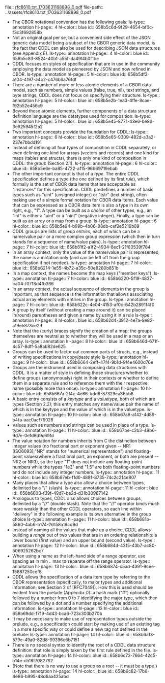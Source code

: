 file:: [rfc8610.txt_1703631168898_0.pdf](../assets/rfc8610.txt_1703631168898_0.pdf)
file-path:: ../assets/rfc8610.txt_1703631168898_0.pdf

- The CBOR notational convention has the following goals:
  ls-type:: annotation
  hl-page:: 4
  hl-color:: blue
  id:: 658b5c6d-9f29-4654-bf0c-f3c3f692858b
- Not an original goal per se, but a convenient side effect of the JSON generic data model being a subset of the CBOR generic data model, is the fact that CDDL can also be used for describing JSON data structures (see Appendix E).
  ls-type:: annotation
  hl-page:: 4
  hl-color:: blue
  id:: 658b5c83-8524-40b1-a55f-da49f4b0f1be
- CDDL focuses on styles of specification that are in use in the community employing the data model as pioneered by JSON and now refined in CBOR.
  ls-type:: annotation
  hl-page:: 5
  hl-color:: blue
  id:: 658b5df2-a104-4197-a4b2-c476b6a76fdf
- There are a number of more or less atomic elements of a CBOR data model, such as numbers, simple values (false, true, nil), text strings, and byte strings; CDDL does not focus on specifying their structure.
  ls-type:: annotation
  hl-page:: 5
  hl-color:: blue
  id:: 658b5e2b-1ea3-4ffe-8cae-f92b52e456c9
- Beyond those atomic elements, further components of a data structure definition language are the datatypes used for composition:
  ls-type:: annotation
  hl-page:: 5
  hl-color:: blue
  id:: 658b5e45-8771-43e6-be8d-3e925945f2a2
- Two important concepts provide the foundation for CDDL:
  ls-type:: annotation
  hl-page:: 6
  hl-color:: blue
  id:: 658b5e65-9309-482d-a3a2-237e7bbdd191
- Instead of defining all four types of composition in CDDL separately, or even defining one kind for arrays (vectors and records) and one kind for maps (tables and structs), there is only one kind of composition in CDDL: the _group_ (Section 2.1).
  ls-type:: annotation
  hl-page:: 6
  hl-color:: blue
  id:: 658b5e6e-ba85-4722-af15-96b69719ebab
- The other important concept is that of a _type_. The entire CDDL specification defines a type (the one defined by its first _rule_), which formally is the set of CBOR data items that are acceptable as "instances" for this specification. CDDL predefines a number of basic types such as "uint" (unsigned integer) or "tstr" (text string), often making use of a simple formal notation for CBOR data items. Each value that can be expressed as a CBOR data item is also a type in its own right, e.g., "1". A type can be built as a _choice_ of other types, e.g., an "int" is either a "uint" or a "nint" (negative integer). Finally, a type can be built as an array or a map from a group.
  ls-type:: annotation
  hl-page:: 6
  hl-color:: blue
  id:: 658b5e94-b99b-4b06-88db-cef2e5219b89
- CDDL groups are lists of group _entries_, each of which can be a name/value pair or a more complex group expression (which then in turn stands for a sequence of name/value pairs).
  ls-type:: annotation
  hl-page:: 7
  hl-color:: blue
  id:: 658b61f2-a1f2-4934-8ec1-21f83539f784
- In an array context, only the value of the name/value pair is represented; the name is annotation only (and can be left off from the group specification if not needed).
  ls-type:: annotation
  hl-page:: 7
  hl-color:: blue
  id:: 658b6214-1e55-4b72-a35c-50e8280b851b
- In a map context, the names become the map keys ("member keys").
  ls-type:: annotation
  hl-page:: 7
  hl-color:: blue
  id:: 658b6220-5f19-4837-ba04-f0718d4fb366
- In an array context, the actual sequence of elements in the group is important, as that sequence is the information that allows associating actual array elements with entries in the group.
  ls-type:: annotation
  hl-page:: 7
  hl-color:: blue
  id:: 658b622c-4e04-4153-af0c-642b289114f0
- A group by itself (without creating a map around it) can be placed in(round) parentheses and given a name by using it in a rule
  ls-type:: annotation
  hl-page:: 8
  hl-color:: blue
  id:: 658b62d4-3912-4e7a-9e82-a19e5873ce29
- Note that the (curly) braces signify the creation of a map; the groups themselves are neutral as to whether they will be used in a map or an array.
  ls-type:: annotation
  hl-page:: 8
  hl-color:: blue
  id:: 658b646d-671f-4c57-8dff-5a8ab82de625
- Groups can be used to factor out common parts of structs, e.g., instead of writing specifications in copy/paste style
  ls-type:: annotation
  hl-page:: 9
  hl-color:: blue
  id:: 658b6664-2eff-47f4-9b1d-9f4e4600d76e
- Groups are the instrument used in composing data structures with CDDL. It is a matter of style in defining those structures whether to define groups (anonymously) right in their contexts or whether to define them in a separate rule and to reference them with their respective name (possibly more than once).
  ls-type:: annotation
  hl-page:: 10
  hl-color:: blue
  id:: 658b667a-2f4c-4e86-bdd6-87329ea36bb8
- A basic entry consists of a _keytype_ and a _valuetype_, both of which are types (Section 2.2); this entry matches any name/value pair the name of which is in the keytype and the value of which is in the valuetype.
  ls-type:: annotation
  hl-page:: 10
  hl-color:: blue
  id:: 658b67a9-a142-4d89-b4fa-aac0acf76028
- Values such as numbers and strings can be used in place of a type.
  ls-type:: annotation
  hl-page:: 11
  hl-color:: blue
  id:: 658b67be-c2b3-49b6-9d7e-0e1d6d9c69fd
- The value notation for numbers inherits from C the distinction between integer values (no fractional part or exponent given -- NR1 [ISO6093];"NR" stands for "numerical representation") and floating-point values(where a fractional part, an exponent, or both are present -- NR2 or NR3), so the type "1" does not include any floating-point numbers while the types "1e3" and "1.5" are both floating-point numbers and do not include any integer numbers.
  ls-type:: annotation
  hl-page:: 11
  hl-color:: blue
  id:: 658b67eb-f1d0-4881-8735-74c2c214e807
- Many places that allow a type also allow a choice between types, delimited by a "/" (slash).
  ls-type:: annotation
  hl-page:: 11
  hl-color:: blue
  id:: 658b6803-f39f-49d7-ba2d-d31b30967142
- Analogous to types, CDDL also allows choices between groups, delimited by a "//" (double slash). Note that the "//" operator binds much more weakly than the other CDDL operators, so each line within "delivery" in the following example is its own alternative in the group choice
  ls-type:: annotation
  hl-page:: 11
  hl-color:: blue
  id:: 658b681b-5860-4ab6-b174-26158a18cd9d
- Instead of naming all the values that make up a choice, CDDL allows building a _range_ out of two values that are in an ordering relationship: a lower bound (first value) and an upper bound (second value). 
  ls-type:: annotation
  hl-page:: 12
  hl-color:: blue
  id:: 658b684d-43f5-43b7-ac80-506925262bc7
- When using a name as the left-hand side of a range operator, use spacing as in min .. max to separate off the range operator.
  ls-type:: annotation
  hl-page:: 13
  hl-color:: blue
  id:: 658b6874-c5ad-4391-9cee-15887250cef8
- CDDL allows the specification of a data item type by referring to the CBOR representation (specifically, to major types and additional information; see Section 2 of [RFC7049]). How this is used should be evident from the prelude (Appendix D): a hash mark ("#") optionally followed by a number from 0 to 7 identifying the major type, which then can be followed by a dot and a number specifying the additional information.
  ls-type:: annotation
  hl-page:: 13
  hl-color:: blue
  id:: 658b69dd-1719-4d43-bca6-723c303b270b
- It may be necessary to make use of representation types outside the prelude, e.g., a specification could start by making use of an existing tag in a more specific way or could define a new tag not defined in the prelude:
  ls-type:: annotation
  hl-page:: 14
  hl-color:: blue
  id:: 658b6a13-579e-49a0-82d8-99396c6b7151
- There is no special syntax to identify the root of a CDDL data structure definition: that role is simply taken by the first rule defined in the file.
  ls-type:: annotation
  hl-page:: 14
  hl-color:: blue
  id:: 658b6c73-7664-42c5-b14e-cb16f7082792
- (Note that there is no way to use a group as a root -- it must be a type.)
  ls-type:: annotation
  hl-page:: 14
  hl-color:: blue
  id:: 658b6c82-17b6-4e86-b995-48d6aa425abd